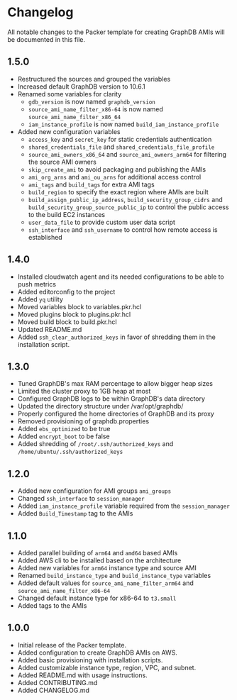 # Changelog

All notable changes to the Packer template for creating GraphDB AMIs will be documented in this file.

## 1.5.0

- Restructured the sources and grouped the variables
- Increased default GraphDB version to 10.6.1
- Renamed some variables for clarity
  - `gdb_version` is now named `graphdb_version`
  - `source_ami_name_filter_x86-64` is now named `source_ami_name_filter_x86_64`
  - `iam_instance_profile` is now named `build_iam_instance_profile`
- Added new configuration variables
  - `access_key` and `secret_key` for static credentials authentication
  - `shared_credentials_file` and `shared_credentials_file_profile`
  - `source_ami_owners_x86_64` and `source_ami_owners_arm64` for filtering the source AMI owners
  - `skip_create_ami` to avoid packaging and publishing the AMIs
  - `ami_org_arns` and `ami_ou_arns` for additional access control
  - `ami_tags` and `build_tags` for extra AMI tags
  - `build_region` to specify the exact region where AMIs are built
  - `build_assign_public_ip_address`, `build_security_group_cidrs` and `build_security_group_source_public_ip` to control the public access 
    to the build EC2 instances
  - `user_data_file` to provide custom user data script
  - `ssh_interface` and `ssh_username` to control how remote access is established

## 1.4.0

- Installed cloudwatch agent and its needed configurations to be able to push metrics
- Added editorconfig to the project
- Added `yq` utility
- Moved variables block to variables.pkr.hcl
- Moved plugins block to plugins.pkr.hcl
- Moved build block to build.pkr.hcl
- Updated README.md
- Added `ssh_clear_authorized_keys` in favor of shredding them in the installation script.

## 1.3.0

- Tuned GraphDB's max RAM percentage to allow bigger heap sizes
- Limited the cluster proxy to 1GB heap at most
- Configured GraphDB logs to be within GraphDB's data directory
- Updated the directory structure under /var/opt/graphdb/
- Properly configured the home directories of GraphDB and its proxy
- Removed provisioning of graphdb.properties
- Added `ebs_optimized` to be true
- Added `encrypt_boot` to be false
- Added shredding of `/root/.ssh/authorized_keys` and `/home/ubuntu/.ssh/authorized_keys`

## 1.2.0

- Added new configuration for AMI groups `ami_groups`
- Changed `ssh_interface` to `session_manager`
- Added `iam_instance_profile` variable required from the `session_manager`
- Added `Build_Timestamp` tag to the AMIs

## 1.1.0

- Added parallel building of `arm64` and `amd64` based AMIs
- Added AWS cli to be installed based on the architecture
- Added new variables for `arm64` instance type and source AMI
- Renamed `build_instance_type` and `build_instance_type` variables
- Added default values for `source_ami_name_filter_arm64` and `source_ami_name_filter_x86-64`
- Changed default instance type for x86-64 to `t3.small`
- Added tags to the AMIs

## 1.0.0

- Initial release of the Packer template.
- Added configuration to create GraphDB AMIs on AWS.
- Added basic provisioning with installation scripts.
- Added customizable instance type, region, VPC, and subnet.
- Added README.md with usage instructions.
- Added CONTRIBUTING.md
- Added CHANGELOG.md

